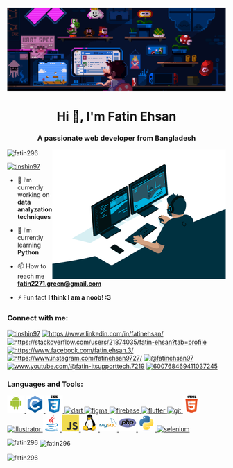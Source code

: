 ![logo](https://github.com/Fatin296/Fatin296/blob/main/github%20banner.gif)
<h1 align="center">Hi 👋, I'm Fatin Ehsan</h1>
<h3 align="center">A passionate web developer from Bangladesh</h3>
<img align="right" alt=Coding" width="400" src="https://github.com/Fatin296/Fatin296/blob/main/githubimage.gif">

<p align="left"> <img src="https://komarev.com/ghpvc/?username=fatin296&label=Profile%20views&color=0e75b6&style=flat" alt="fatin296" /> </p>

<p align="left"> <a href="https://twitter.com/tinshin97" target="blank"><img src="https://img.shields.io/twitter/follow/tinshin97?logo=twitter&style=for-the-badge" alt="tinshin97" /></a> </p>

- 🔭 I’m currently working on **data analyzation techniques**

- 🌱 I’m currently learning **Python**

- 📫 How to reach me **fatin2271.green@gmail.com**

- ⚡ Fun fact **I think I am a noob! :3**

<h3 align="left">Connect with me:</h3>
<p align="left">
<a href="https://twitter.com/tinshin97" target="blank"><img align="center" src="https://raw.githubusercontent.com/rahuldkjain/github-profile-readme-generator/master/src/images/icons/Social/twitter.svg" alt="tinshin97" height="30" width="40" /></a>
<a href="https://linkedin.com/in/https://www.linkedin.com/in/fatinehsan/" target="blank"><img align="center" src="https://raw.githubusercontent.com/rahuldkjain/github-profile-readme-generator/master/src/images/icons/Social/linked-in-alt.svg" alt="https://www.linkedin.com/in/fatinehsan/" height="30" width="40" /></a>
<a href="https://stackoverflow.com/users/https://stackoverflow.com/users/21874035/fatin-ehsan?tab=profile" target="blank"><img align="center" src="https://raw.githubusercontent.com/rahuldkjain/github-profile-readme-generator/master/src/images/icons/Social/stack-overflow.svg" alt="https://stackoverflow.com/users/21874035/fatin-ehsan?tab=profile" height="30" width="40" /></a>
<a href="https://fb.com/https://www.facebook.com/fatin.ehsan.3/" target="blank"><img align="center" src="https://raw.githubusercontent.com/rahuldkjain/github-profile-readme-generator/master/src/images/icons/Social/facebook.svg" alt="https://www.facebook.com/fatin.ehsan.3/" height="30" width="40" /></a>
<a href="https://instagram.com/https://www.instagram.com/fatinehsan9727/" target="blank"><img align="center" src="https://raw.githubusercontent.com/rahuldkjain/github-profile-readme-generator/master/src/images/icons/Social/instagram.svg" alt="https://www.instagram.com/fatinehsan9727/" height="30" width="40" /></a>
<a href="https://medium.com/@fatinehsan97" target="blank"><img align="center" src="https://raw.githubusercontent.com/rahuldkjain/github-profile-readme-generator/master/src/images/icons/Social/medium.svg" alt="@fatinehsan97" height="30" width="40" /></a>
<a href="https://www.youtube.com/c/www.youtube.com/@fatin-itsupporttech.7219" target="blank"><img align="center" src="https://raw.githubusercontent.com/rahuldkjain/github-profile-readme-generator/master/src/images/icons/Social/youtube.svg" alt="www.youtube.com/@fatin-itsupporttech.7219" height="30" width="40" /></a>
<a href="https://discord.gg/600768469411037245" target="blank"><img align="center" src="https://raw.githubusercontent.com/rahuldkjain/github-profile-readme-generator/master/src/images/icons/Social/discord.svg" alt="600768469411037245" height="30" width="40" /></a>
</p>

<h3 align="left">Languages and Tools:</h3>
<p align="left"> <a href="https://developer.android.com" target="_blank" rel="noreferrer"> <img src="https://raw.githubusercontent.com/devicons/devicon/master/icons/android/android-original-wordmark.svg" alt="android" width="40" height="40"/> </a> <a href="https://www.cprogramming.com/" target="_blank" rel="noreferrer"> <img src="https://raw.githubusercontent.com/devicons/devicon/master/icons/c/c-original.svg" alt="c" width="40" height="40"/> </a> <a href="https://www.w3schools.com/css/" target="_blank" rel="noreferrer"> <img src="https://raw.githubusercontent.com/devicons/devicon/master/icons/css3/css3-original-wordmark.svg" alt="css3" width="40" height="40"/> </a> <a href="https://dart.dev" target="_blank" rel="noreferrer"> <img src="https://www.vectorlogo.zone/logos/dartlang/dartlang-icon.svg" alt="dart" width="40" height="40"/> </a> <a href="https://www.figma.com/" target="_blank" rel="noreferrer"> <img src="https://www.vectorlogo.zone/logos/figma/figma-icon.svg" alt="figma" width="40" height="40"/> </a> <a href="https://firebase.google.com/" target="_blank" rel="noreferrer"> <img src="https://www.vectorlogo.zone/logos/firebase/firebase-icon.svg" alt="firebase" width="40" height="40"/> </a> <a href="https://flutter.dev" target="_blank" rel="noreferrer"> <img src="https://www.vectorlogo.zone/logos/flutterio/flutterio-icon.svg" alt="flutter" width="40" height="40"/> </a> <a href="https://git-scm.com/" target="_blank" rel="noreferrer"> <img src="https://www.vectorlogo.zone/logos/git-scm/git-scm-icon.svg" alt="git" width="40" height="40"/> </a> <a href="https://www.w3.org/html/" target="_blank" rel="noreferrer"> <img src="https://raw.githubusercontent.com/devicons/devicon/master/icons/html5/html5-original-wordmark.svg" alt="html5" width="40" height="40"/> </a> <a href="https://www.adobe.com/in/products/illustrator.html" target="_blank" rel="noreferrer"> <img src="https://www.vectorlogo.zone/logos/adobe_illustrator/adobe_illustrator-icon.svg" alt="illustrator" width="40" height="40"/> </a> <a href="https://www.java.com" target="_blank" rel="noreferrer"> <img src="https://raw.githubusercontent.com/devicons/devicon/master/icons/java/java-original.svg" alt="java" width="40" height="40"/> </a> <a href="https://developer.mozilla.org/en-US/docs/Web/JavaScript" target="_blank" rel="noreferrer"> <img src="https://raw.githubusercontent.com/devicons/devicon/master/icons/javascript/javascript-original.svg" alt="javascript" width="40" height="40"/> </a> <a href="https://www.linux.org/" target="_blank" rel="noreferrer"> <img src="https://raw.githubusercontent.com/devicons/devicon/master/icons/linux/linux-original.svg" alt="linux" width="40" height="40"/> </a> <a href="https://www.mysql.com/" target="_blank" rel="noreferrer"> <img src="https://raw.githubusercontent.com/devicons/devicon/master/icons/mysql/mysql-original-wordmark.svg" alt="mysql" width="40" height="40"/> </a> <a href="https://www.php.net" target="_blank" rel="noreferrer"> <img src="https://raw.githubusercontent.com/devicons/devicon/master/icons/php/php-original.svg" alt="php" width="40" height="40"/> </a> <a href="https://www.python.org" target="_blank" rel="noreferrer"> <img src="https://raw.githubusercontent.com/devicons/devicon/master/icons/python/python-original.svg" alt="python" width="40" height="40"/> </a> <a href="https://www.selenium.dev" target="_blank" rel="noreferrer"> <img src="https://raw.githubusercontent.com/detain/svg-logos/780f25886640cef088af994181646db2f6b1a3f8/svg/selenium-logo.svg" alt="selenium" width="40" height="40"/> </a> </p>

<p><img align="left" src="https://github-readme-stats.vercel.app/api/top-langs?username=fatin296&show_icons=true&locale=en&layout=compact" alt="fatin296" /></p>

<p>&nbsp;<img align="center" src="https://github-readme-stats.vercel.app/api?username=fatin296&show_icons=true&locale=en" alt="fatin296" /></p>

<p><img align="center" src="https://github-readme-streak-stats.herokuapp.com/?user=fatin296&" alt="fatin296" /></p>
